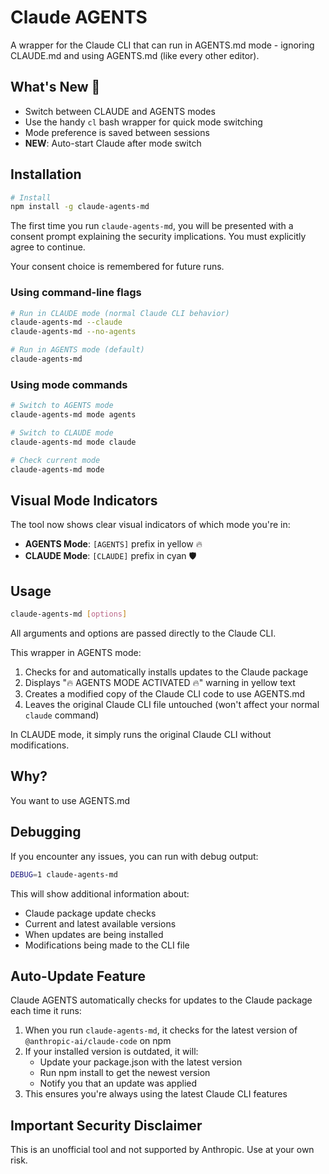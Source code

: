 # Claude AGENTS

A wrapper for the Claude CLI that can run in AGENTS.md mode - ignoring CLAUDE.md and using AGENTS.md (like every other editor).

## What's New 🎉

- Switch between CLAUDE and AGENTS modes
- Use the handy `cl` bash wrapper for quick mode switching
- Mode preference is saved between sessions
- **NEW**: Auto-start Claude after mode switch

## Installation

```bash
# Install
npm install -g claude-agents-md
```

The first time you run `claude-agents-md`, you will be presented with a consent prompt explaining the security implications. You must explicitly agree to continue.

Your consent choice is remembered for future runs.

### Using command-line flags

```bash
# Run in CLAUDE mode (normal Claude CLI behavior)
claude-agents-md --claude
claude-agents-md --no-agents

# Run in AGENTS mode (default)
claude-agents-md
```

### Using mode commands

```bash
# Switch to AGENTS mode
claude-agents-md mode agents

# Switch to CLAUDE mode
claude-agents-md mode claude

# Check current mode
claude-agents-md mode
```

## Visual Mode Indicators

The tool now shows clear visual indicators of which mode you're in:

- **AGENTS Mode**: `[AGENTS]` prefix in yellow 🔥
- **CLAUDE Mode**: `[CLAUDE]` prefix in cyan 🛡️

## Usage

```bash
claude-agents-md [options]
```

All arguments and options are passed directly to the Claude CLI.

This wrapper in AGENTS mode:
1. Checks for and automatically installs updates to the Claude package
2. Displays "🔥 AGENTS MODE ACTIVATED 🔥" warning in yellow text
3. Creates a modified copy of the Claude CLI code to use AGENTS.md
4. Leaves the original Claude CLI file untouched (won't affect your normal `claude` command)

In CLAUDE mode, it simply runs the original Claude CLI without modifications.

## Why?

You want to use AGENTS.md

## Debugging

If you encounter any issues, you can run with debug output:

```bash
DEBUG=1 claude-agents-md
```

This will show additional information about:
- Claude package update checks
- Current and latest available versions
- When updates are being installed
- Modifications being made to the CLI file

## Auto-Update Feature

Claude AGENTS automatically checks for updates to the Claude package each time it runs:

1. When you run `claude-agents-md`, it checks for the latest version of `@anthropic-ai/claude-code` on npm
2. If your installed version is outdated, it will:
   - Update your package.json with the latest version
   - Run npm install to get the newest version
   - Notify you that an update was applied
3. This ensures you're always using the latest Claude CLI features

## Important Security Disclaimer

This is an unofficial tool and not supported by Anthropic. Use at your own risk.
